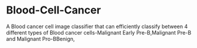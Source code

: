 # Blood-Cell-Cancer
A Blood cancer cell image classifier that can efficiently classify between 4 different types of Blood cancer cells-Malignant Early Pre-B,Malignant Pre-B and Malignant Pro-BBenign,
